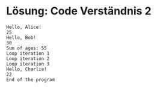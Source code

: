 # Lösung: Code Verständnis 2

```
Hello, Alice!
25
Hello, Bob!
30
Sum of ages: 55
Loop iteration 1
Loop iteration 2
Loop iteration 3
Hello, Charlie!
22
End of the program
```